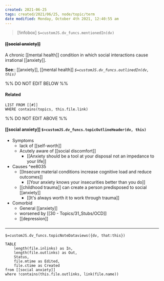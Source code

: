 ```yaml
---
created: 2021-06-25
tags: created/2021/06/25, node/topic/term
date modified: Monday, October 4th 2021, 12:40:55 am
---
```

> [!infobox]
`$=customJS.dv_funcs.mentionedIn(dv)`

#### <s class="topic-title">[[social anxiety]]</s>

 A chronic [[mental health]] condition in which social interactions cause irrational [[anxiety]].

**See**:: [[anxiety]], [[mental health]]
*`$=customJS.dv_funcs.outlinedIn(dv, this)`*

%% DO NOT EDIT BELOW %%
#### Related 
```dataview
LIST FROM [[#]]
WHERE contains(topics, this.file.link)
```
%% DO NOT EDIT ABOVE %%
#### [[social anxiety]] `$=customJS.dv_funcs.topicOutlineHeader(dv, this)`

- Symptoms
	- lack of [[self-worth]]
	- Acutely aware of [[social discomfort]]
		- [[Anxiety should be a tool at your disposal not an impedance to your life]]
- Causes ^ee8035
	- [[Insecure material conditions increase cognitive load and reduce outcomes]]
		- [[Your anxiety knows your insecurities better than you do]]
	- [[childhood trauma]] can create a person predisposed to social [[anxiety]]
		- [[It's always worth it to work through trauma]]
- Comorbid
	- General [[anxiety]]
	- worsened by [[30 - Topics/31_Stubs/OCD]]
	- [[depression]]


### <hr class="dataviews"/>

`$=customJS.dv_funcs.topicNoteDataviews({dv, that:this})`

```dataview
TABLE 
	length(file.inlinks) as In,
	length(file.outlinks) as Out,
	Status, 
	file.mtime as Edited, 
	file.ctime as Created
from [[social anxiety]]
where !contains(this.file.outlinks, link(file.name))
```
